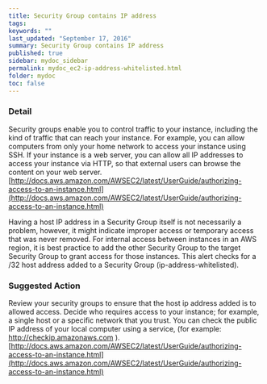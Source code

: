 ```yaml
---
title: Security Group contains IP address
tags:
keywords: ""
last_updated: "September 17, 2016"
summary: Security Group contains IP address
published: true
sidebar: mydoc_sidebar
permalink: mydoc_ec2-ip-address-whitelisted.html
folder: mydoc
toc: false
---
```


### Detail  
Security groups enable you to control traffic to your instance, including the kind of traffic that can reach your instance. For example, you can allow computers from only your home network to access your instance using SSH. If your instance is a web server, you can allow all IP addresses to access your instance via HTTP, so that external users can browse the content on your web server.  
[http://docs.aws.amazon.com/AWSEC2/latest/UserGuide/authorizing-access-to-an-instance.html](http://docs.aws.amazon.com/AWSEC2/latest/UserGuide/authorizing-access-to-an-instance.html)

Having a host IP address in a Security Group itself is not necessarily a problem, however, it might indicate improper access or temporary access that was never removed. For internal access between instances in an AWS region, it is best practice to add the other Security Group to the target Security Group to grant access for those instances. This alert checks for a /32 host address added to a Security Group (ip-address-whitelisted).  

### Suggested Action  
Review your security groups to ensure that the host ip address added is to allowed access. Decide who requires access to your instance; for example, a single host or a specific network that you trust. You can check the public IP address of your local computer using a service, (for example: http://checkip.amazonaws.com ).  
[http://docs.aws.amazon.com/AWSEC2/latest/UserGuide/authorizing-access-to-an-instance.html](http://docs.aws.amazon.com/AWSEC2/latest/UserGuide/authorizing-access-to-an-instance.html)
